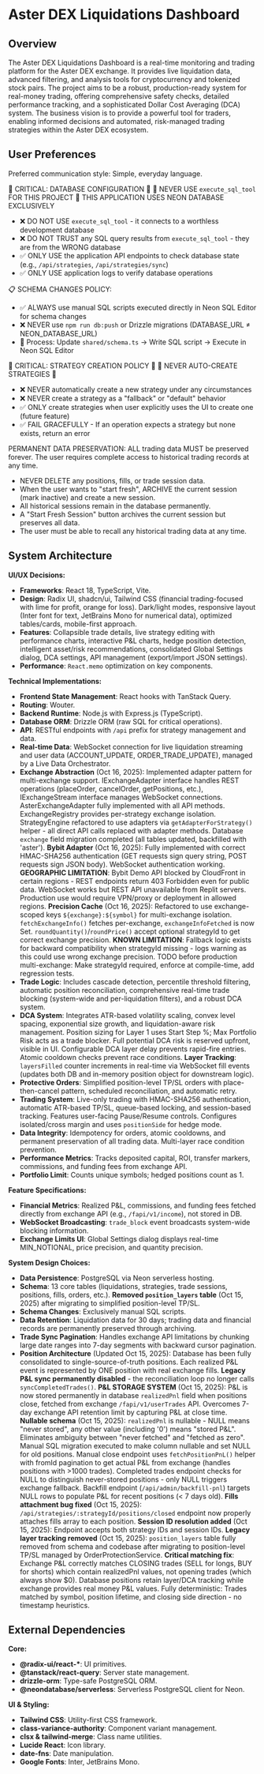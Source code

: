 # Aster DEX Liquidations Dashboard

## Overview
The Aster DEX Liquidations Dashboard is a real-time monitoring and trading platform for the Aster DEX exchange. It provides live liquidation data, advanced filtering, and analysis tools for cryptocurrency and tokenized stock pairs. The project aims to be a robust, production-ready system for real-money trading, offering comprehensive safety checks, detailed performance tracking, and a sophisticated Dollar Cost Averaging (DCA) system. The business vision is to provide a powerful tool for traders, enabling informed decisions and automated, risk-managed trading strategies within the Aster DEX ecosystem.

## User Preferences
Preferred communication style: Simple, everyday language.

🚨 CRITICAL: DATABASE CONFIGURATION 🚨
🛑 NEVER USE `execute_sql_tool` FOR THIS PROJECT 🛑
THIS APPLICATION USES NEON DATABASE EXCLUSIVELY

- ❌ DO NOT USE `execute_sql_tool` - it connects to a worthless development database
- ❌ DO NOT TRUST any SQL query results from `execute_sql_tool` - they are from the WRONG database
- ✅ ONLY USE the application API endpoints to check database state (e.g., `/api/strategies`, `/api/strategies/sync`)
- ✅ ONLY USE application logs to verify database operations

📋 SCHEMA CHANGES POLICY:
- ✅ ALWAYS use manual SQL scripts executed directly in Neon SQL Editor for schema changes
- ❌ NEVER use `npm run db:push` or Drizzle migrations (DATABASE_URL ≠ NEON_DATABASE_URL)
- 📝 Process: Update `shared/schema.ts` → Write SQL script → Execute in Neon SQL Editor

🚨 CRITICAL: STRATEGY CREATION POLICY 🚨
🛑 NEVER AUTO-CREATE STRATEGIES 🛑

- ❌ NEVER automatically create a new strategy under any circumstances
- ❌ NEVER create a strategy as a "fallback" or "default" behavior
- ✅ ONLY create strategies when user explicitly uses the UI to create one (future feature)
- ✅ FAIL GRACEFULLY - If an operation expects a strategy but none exists, return an error

PERMANENT DATA PRESERVATION: ALL trading data MUST be preserved forever. The user requires complete access to historical trading records at any time.
- NEVER DELETE any positions, fills, or trade session data.
- When the user wants to "start fresh", ARCHIVE the current session (mark inactive) and create a new session.
- All historical sessions remain in the database permanently.
- A "Start Fresh Session" button archives the current session but preserves all data.
- The user must be able to recall any historical trading data at any time.

## System Architecture

**UI/UX Decisions:**
- **Frameworks**: React 18, TypeScript, Vite.
- **Design**: Radix UI, shadcn/ui, Tailwind CSS (financial trading-focused with lime for profit, orange for loss). Dark/light modes, responsive layout (Inter font for text, JetBrains Mono for numerical data), optimized tables/cards, mobile-first approach.
- **Features**: Collapsible trade details, live strategy editing with performance charts, interactive P&L charts, hedge position detection, intelligent asset/risk recommendations, consolidated Global Settings dialog, DCA settings, API management (export/import JSON settings).
- **Performance**: `React.memo` optimization on key components.

**Technical Implementations:**
- **Frontend State Management**: React hooks with TanStack Query.
- **Routing**: Wouter.
- **Backend Runtime**: Node.js with Express.js (TypeScript).
- **Database ORM**: Drizzle ORM (raw SQL for critical operations).
- **API**: RESTful endpoints with `/api` prefix for strategy management and data.
- **Real-time Data**: WebSocket connection for live liquidation streaming and user data (ACCOUNT_UPDATE, ORDER_TRADE_UPDATE), managed by a Live Data Orchestrator.
- **Exchange Abstraction** (Oct 16, 2025): Implemented adapter pattern for multi-exchange support. IExchangeAdapter interface handles REST operations (placeOrder, cancelOrder, getPositions, etc.), IExchangeStream interface manages WebSocket connections. AsterExchangeAdapter fully implemented with all API methods. ExchangeRegistry provides per-strategy exchange isolation. StrategyEngine refactored to use adapters via `getAdapterForStrategy()` helper - all direct API calls replaced with adapter methods. Database `exchange` field migration completed (all tables updated, backfilled with 'aster'). **Bybit Adapter** (Oct 16, 2025): Fully implemented with correct HMAC-SHA256 authentication (GET requests sign query string, POST requests sign JSON body). WebSocket authentication working. **GEOGRAPHIC LIMITATION**: Bybit Demo API blocked by CloudFront in certain regions - REST endpoints return 403 Forbidden even for public data. WebSocket works but REST API unavailable from Replit servers. Production use would require VPN/proxy or deployment in allowed regions. **Precision Cache** (Oct 16, 2025): Refactored to use exchange-scoped keys `${exchange}:${symbol}` for multi-exchange isolation. `fetchExchangeInfo()` fetches per-exchange, `exchangeInfoFetched` is now Set<string>. `roundQuantity()`/`roundPrice()` accept optional strategyId to get correct exchange precision. **KNOWN LIMITATION**: Fallback logic exists for backward compatibility when strategyId missing - logs warning as this could use wrong exchange precision. TODO before production multi-exchange: Make strategyId required, enforce at compile-time, add regression tests.
- **Trade Logic**: Includes cascade detection, percentile threshold filtering, automatic position reconciliation, comprehensive real-time trade blocking (system-wide and per-liquidation filters), and a robust DCA system.
- **DCA System**: Integrates ATR-based volatility scaling, convex level spacing, exponential size growth, and liquidation-aware risk management. Position sizing for Layer 1 uses Start Step %; Max Portfolio Risk acts as a trade blocker. Full potential DCA risk is reserved upfront, visible in UI. Configurable DCA layer delay prevents rapid-fire entries. Atomic cooldown checks prevent race conditions. **Layer Tracking**: `layersFilled` counter increments in real-time via WebSocket fill events (updates both DB and in-memory position object for downstream logic).
- **Protective Orders**: Simplified position-level TP/SL orders with place-then-cancel pattern, scheduled reconciliation, and automatic retry.
- **Trading System**: Live-only trading with HMAC-SHA256 authentication, automatic ATR-based TP/SL, queue-based locking, and session-based tracking. Features user-facing Pause/Resume controls. Configures isolated/cross margin and uses `positionSide` for hedge mode.
- **Data Integrity**: Idempotency for orders, atomic cooldowns, and permanent preservation of all trading data. Multi-layer race condition prevention.
- **Performance Metrics**: Tracks deposited capital, ROI, transfer markers, commissions, and funding fees from exchange API.
- **Portfolio Limit**: Counts unique symbols; hedged positions count as 1.

**Feature Specifications:**
- **Financial Metrics**: Realized P&L, commissions, and funding fees fetched directly from exchange API (e.g., `/fapi/v1/income`), not stored in DB.
- **WebSocket Broadcasting**: `trade_block` event broadcasts system-wide blocking information.
- **Exchange Limits UI**: Global Settings dialog displays real-time MIN_NOTIONAL, price precision, and quantity precision.

**System Design Choices:**
- **Data Persistence**: PostgreSQL via Neon serverless hosting.
- **Schema**: 13 core tables (liquidations, strategies, trade sessions, positions, fills, orders, etc.). **Removed `position_layers` table** (Oct 15, 2025) after migrating to simplified position-level TP/SL.
- **Schema Changes**: Exclusively manual SQL scripts.
- **Data Retention**: Liquidation data for 30 days; trading data and financial records are permanently preserved through archiving.
- **Trade Sync Pagination**: Handles exchange API limitations by chunking large date ranges into 7-day segments with backward cursor pagination.
- **Position Architecture** (Updated Oct 15, 2025): Database has been fully consolidated to single-source-of-truth positions. Each realized P&L event is represented by ONE position with real exchange fills. **Legacy P&L sync permanently disabled** - the reconciliation loop no longer calls `syncCompletedTrades()`. **P&L STORAGE SYSTEM** (Oct 15, 2025): P&L is now stored permanently in database `realizedPnl` field when positions close, fetched from exchange `/fapi/v1/userTrades` API. Overcomes 7-day exchange API retention limit by capturing P&L at close time. **Nullable schema** (Oct 15, 2025): `realizedPnl` is nullable - NULL means "never stored", any other value (including '0') means "stored P&L". Eliminates ambiguity between "never fetched" and "fetched as zero". Manual SQL migration executed to make column nullable and set NULL for old positions. Manual close endpoint uses `fetchPositionPnL()` helper with fromId pagination to get actual P&L from exchange (handles positions with >1000 trades). Completed trades endpoint checks for NULL to distinguish never-stored positions - only NULL triggers exchange fallback. Backfill endpoint (`/api/admin/backfill-pnl`) targets NULL rows to populate P&L for recent positions (< 7 days old). **Fills attachment bug fixed** (Oct 15, 2025): `/api/strategies/:strategyId/positions/closed` endpoint now properly attaches fills array to each position. **Session ID resolution added** (Oct 15, 2025): Endpoint accepts both strategy IDs and session IDs. **Legacy layer tracking removed** (Oct 15, 2025): `position_layers` table fully removed from schema and codebase after migrating to position-level TP/SL managed by OrderProtectionService. **Critical matching fix**: Exchange P&L correctly matches CLOSING trades (SELL for longs, BUY for shorts) which contain realizedPnl values, not opening trades (which always show $0). Database positions retain layer/DCA tracking while exchange provides real money P&L values. Fully deterministic: Trades matched by symbol, position lifetime, and closing side direction - no timestamp heuristics.

## External Dependencies

**Core:**
- **@radix-ui/react-\***: UI primitives.
- **@tanstack/react-query**: Server state management.
- **drizzle-orm**: Type-safe PostgreSQL ORM.
- **@neondatabase/serverless**: Serverless PostgreSQL client for Neon.

**UI & Styling:**
- **Tailwind CSS**: Utility-first CSS framework.
- **class-variance-authority**: Component variant management.
- **clsx & tailwind-merge**: Class name utilities.
- **Lucide React**: Icon library.
- **date-fns**: Date manipulation.
- **Google Fonts**: Inter, JetBrains Mono.